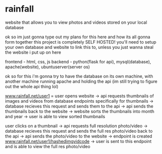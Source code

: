 # rainfall
website that allows you to view photos and videos stored on your local database

ok so im just gonna type out my plans for this here and how its all gonna form together
this project is completely SELF HOSTED! you'll need to setup your own database and website to link this to, unless you just wanna steal the website i put up on here

frontend - html, css, js
backend - python(flask for api), mysql(database), apache(website), ubuntuserver(server os)

ok so for this i'm gonna try to have the database on its own machine, with another machine running apache and holding the api (im still trying to figure out the whole api thing lol)

www.rainfall.net/user1 = user opens website -> api requests thumbnails of images and videos from database endpoints specifically for thumbnails -> database recieves this request and sends them to the api -> api sends the thumbnails back to the website -> website sorts the thumbnails into month and year -> user is able to view sorted thumbnails

user clicks on a thumbnail -> api requests full resolution photo/video -> database recieves this request and sends the full res photo/video back to the api -> api sends the photo/video to the website -> endpoint is created www.rainfall.net/user1/hashedimgvidcode -> user is sent to this endpoint and is able to view the full res photo/video